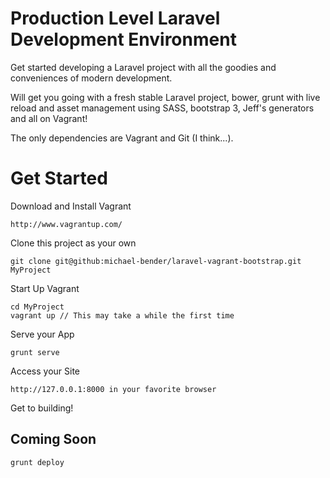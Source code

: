 # Production Level Laravel Development Environment

Get started developing a Laravel project with all the goodies and conveniences of
modern development.

Will get you going with a fresh stable Laravel project, bower, grunt with live reload and asset
management using SASS, bootstrap 3, Jeff's generators and all on Vagrant!

The only dependencies are Vagrant and Git (I think...).

# Get Started

Download and Install Vagrant

`http://www.vagrantup.com/`

Clone this project as your own

`git clone git@github:michael-bender/laravel-vagrant-bootstrap.git MyProject`

Start Up Vagrant

    cd MyProject
    vagrant up // This may take a while the first time

Serve your App

`grunt serve`

Access your Site

`http://127.0.0.1:8000 in your favorite browser`

Get to building!

## Coming Soon

`grunt deploy`